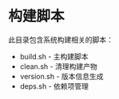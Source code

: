 # 构建脚本

此目录包含系统构建相关的脚本：
- build.sh - 主构建脚本
- clean.sh - 清理构建产物
- version.sh - 版本信息生成
- deps.sh - 依赖项管理
